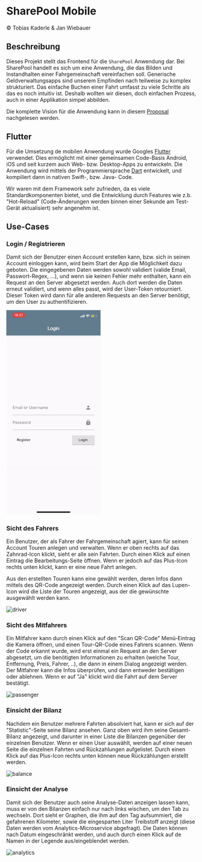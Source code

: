 # SharePool Mobile
&copy; Tobias Kaderle & Jan Wiebauer

## Beschreibung
Dieses Projekt stellt das Frontend für die `SharePool` Anwendung dar. Bei SharePool handelt es sich um eine Anwendung, die das Bilden und Instandhalten einer Fahrgemeinschaft vereinfachen soll. Generische Geldverwaltungsapps sind unserem Empfinden nach teilweise zu komplex strukturiert. Das einfache Buchen einer Fahrt umfasst zu viele Schritte als das es noch intuitiv ist. Deshalb wollten wir diesen, doch einfachen Prozess, auch in einer Applikation simpel abbilden.

Die komplette Vision für die Anwendung kann in diesem [Proposal](PROPOSAL.md) nachgelesen werden.

## Flutter
Für die Umsetzung de mobilen Anwendung wurde Googles [Flutter](https://flutter.dev) verwendet. Dies ermöglicht mit einer gemeinsamen Code-Basis Android, iOS und seit kurzem auch Web- bzw. Desktop-Apps zu entwickeln. Die Anwendung wird mittels der Programmiersprache [Dart](https://dart.dev) entwickelt, und kompiliert dann in nativen Swift-, bzw. Java- Code.

Wir waren mit dem Framework sehr zufrieden, da es viele Standardkomponenten bietet, und die Entwicklung durch Features wie z.b. "Hot-Reload" (Code-Änderungen werden binnen einer Sekunde am Test-Gerät aktualisiert) sehr angenehm ist.

## Use-Cases
### Login / Registrieren
Damit sich der Benutzer einen Account erstellen kann, bzw. sich in seinen Account einloggen kann, wird beim Start der App die Möglichkeit dazu geboten. Die eingegebenen Daten werden sowohl validiert (valide Email, Passwort-Regex, ...), und wenn sie keinen Fehler mehr enthalten, kann ein Request an den Server abgesetzt werden. Auch dort werden die Daten erneut validiert, und wenn alles passt, wird der User-Token retourniert. Dieser Token wird dann für alle anderen Requests an den Server benötigt, um den User zu authentifizieren.

<img src="doc/login-register.gif" alt="login-register" width="250"/>

### Sicht des Fahrers
Ein Benutzer, der als Fahrer der Fahrgemeinschaft agiert, kann für seinen Account Touren anlegen und verwalten. Wenn er oben rechts auf das Zahnrad-Icon klickt, sieht er alle sein Fahrten. Durch einen Klick auf einen Eintrag die Bearbeitungs-Seite öffnen. Wenn er jedoch auf das Plus-Icon rechts unten klickt, kann er eine neue Fahrt anlegen.

Aus den erstellten Touren kann eine gewählt werden, deren Infos dann mittels des QR-Code angezeigt werden. Durch einen Klick auf das Lupen-Icon wird die Liste der Touren angezeigt, aus der die gewünschte ausgewählt werden kann.

<img src="doc/driver.gif" alt="driver" width="250"/>

### Sicht des Mitfahrers
Ein Mitfahrer kann durch einen Klick auf den "Scan QR-Code" Menü-Eintrag die Kamera öffnen, und einen Tour-QR-Code eines Fahrers scannen. Wenn der Code erkannt wurde, wird erst einmal ein Request an den Server abgesetzt, um die benötigten Informationen zu erhalten (welche Tour, Entfernung, Preis, Fahrer, ..), die dann in einem Dialog angezeigt werden. Der Mitfahrer kann die Infos überprüfen, und dann entweder bestätigen oder ablehnen. Wenn er auf "Ja" klickt wird die Fahrt auf dem Server bestätigt.

<img src="doc/passenger.gif" alt="passenger" width="250"/>

### Einsicht der Bilanz
Nachdem ein Benutzer mehrere Fahrten absolviert hat, kann er sich auf der "Statistic"-Seite seine Bilanz ansehen. Ganz oben wird ihm seine Gesamt-Bilanz angezeigt, und darunter in einer Liste die Bilanzen gegenüber der einzelnen Benutzer. Wenn er einen User auswählt, werden auf einer neuen Seite die einzelnen Fahrten und Rückzahlungen aufgelistet. Durch einen Klick auf das Plus-Icon rechts unten können neue Rückzählungen erstellt werden.

<img src="doc/balance.gif" alt="balance" width="250"/>

### Einsicht der Analyse
Damit sich der Benutzer auch seine Analyse-Daten anzeigen lassen kann, muss er von den Bilanzen einfach nur nach links wischen, um den Tab zu wechseln. Dort sieht er Graphen, die ihm auf den Tag aufsummiert, die gefahrenen Kilometer, sowie die eingesparten Liter Treibstoff anzeigt (diese Daten werden vom Analytics-Microservice abgefragt). Die Daten können nach Datum eingeschränkt werden, und auch durch einen Klick auf de Namen in der Legende aus/eingeblendet werden.

<img src="doc/analytics.gif" alt="analytics" width="250"/>